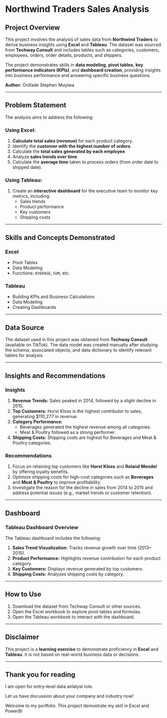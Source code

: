 # Northwind Traders Sales Analysis  

## Project Overview  
This project involves the analysis of sales data from **Northwind Traders** to derive business insights using **Excel** and **Tableau**. The dataset was sourced from **Techway Consult** and includes tables such as categories, customers, employees, orders, order details, products, and shippers.  

The project demonstrates skills in **data modeling**, **pivot tables**, **key performance indicators (KPIs)**, and **dashboard creation**, providing insights into business performance and answering specific business questions.  

**Author:** Onifade Stephen Muyiwa  

---

## Problem Statement  

The analysis aims to address the following:  

### Using Excel:  
1. **Calculate total sales (revenue)** for each product category.  
2. Identify the **customer with the highest number of orders**.  
3. Calculate the **total sales generated by each employee**.  
4. Analyze **sales trends over time**.  
5. Calculate the **average time** taken to process orders (from order date to shipped date).  

### Using Tableau:  
1. Create an **interactive dashboard** for the executive team to monitor key metrics, including:  
   - Sales trends  
   - Product performance  
   - Key customers  
   - Shipping costs  

---

## Skills and Concepts Demonstrated  

### **Excel**  
- Pivot Tables  
- Data Modeling  
- Functions: `AVERAGE`, `SUM`, etc.  

### **Tableau**  
- Building KPIs and Business Calculations  
- Data Modeling  
- Creating Dashboards  

---

## Data Source  

The dataset used in this project was obtained from **Techway Consult** (available on TikTok). The data model was created manually after studying the schema, associated objects, and data dictionary to identify relevant tables for analysis.  

---

## Insights and Recommendations  

### Insights  
1. **Revenue Trends:** Sales peaked in 2014, followed by a slight decline in 2015.  
2. **Top Customers:** Horst Kloss is the highest contributor to sales, generating $110,277 in revenue.  
3. **Category Performance:**  
   - Beverages generated the highest revenue among all categories.  
   - Meat & Poultry followed as a strong performer.  
4. **Shipping Costs:** Shipping costs are highest for Beverages and Meat & Poultry categories.  

### Recommendations  
1. Focus on retaining top customers like **Horst Kloss** and **Roland Mendel** by offering loyalty benefits.  
2. Optimize shipping costs for high-cost categories such as **Beverages** and **Meat & Poultry** to improve profitability.  
3. Investigate the reason for the decline in sales from 2014 to 2015 and address potential issues (e.g., market trends or customer retention).  

---

## Dashboard  

### Tableau Dashboard Overview  
The Tableau dashboard includes the following:  
1. **Sales Trend Visualization:** Tracks revenue growth over time (2013–2015).  
2. **Product Performance:** Highlights revenue contribution for each product category.  
3. **Key Customers:** Displays revenue generated by top customers.  
4. **Shipping Costs:** Analyzes shipping costs by category.  

---

## How to Use  

1. Download the dataset from Techway Consult or other sources.  
2. Open the Excel workbook to explore pivot tables and formulas.  
3. Open the Tableau workbook to interact with the dashboard.  

---

## Disclaimer  

This project is a **learning exercise** to demonstrate proficiency in **Excel** and **Tableau**. It is not based on real-world business data or decisions.  

---
## Thank you for reading
I am open for entry-level data anlalyst role.

Let us have discussion about your company and industry now!

Welcome to my portfolio. This project demostrate my skill in Excel and PowerBI
